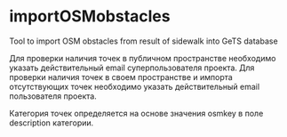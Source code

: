 # importOSMobstacles
Tool to import OSM obstacles from result of sidewalk into GeTS database

Для проверки наличия точек в публичном пространстве необходимо указать действительный email суперпользователя проекта.
Для проверки наличия точек в своем пространстве и импорта отсутствующих точек необходимо указать действительный email пользователя проекта.

Категория точек определяется на основе значения osmkey в поле description категории.
